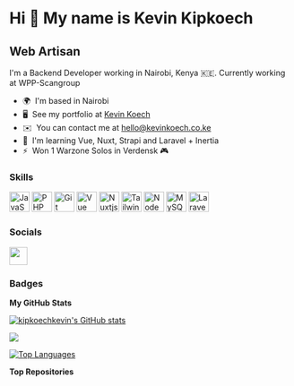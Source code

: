 Hi 👋 My name is Kevin Kipkoech
===============================

Web Artisan
-----------

I'm a Backend Developer working in Nairobi, Kenya 🇰🇪. Currently working at WPP-Scangroup

* 🌍  I'm based in Nairobi
* 🖥️  See my portfolio at [Kevin Koech](http://kevinkoech.co.ke)
* ✉️  You can contact me at [hello@kevinkoech.co.ke](mailto:hello@kevinkoech.co.ke)
* 🧠  I'm learning Vue, Nuxt, Strapi and Laravel + Inertia
* ⚡  Won 1 Warzone Solos in Verdensk 🎮

### Skills


<p align="left">
<a href="https://developer.mozilla.org/en-US/docs/Web/JavaScript" target="_blank" rel="noreferrer"><img src="https://raw.githubusercontent.com/danielcranney/readme-generator/main/public/icons/skills/javascript-colored.svg" width="36" height="36" alt="JavaScript" /></a>
<a href="https://www.php.net/" target="_blank" rel="noreferrer"><img src="https://raw.githubusercontent.com/danielcranney/readme-generator/main/public/icons/skills/php-colored.svg" width="36" height="36" alt="PHP" /></a>
<a href="https://git-scm.com/" target="_blank" rel="noreferrer"><img src="https://raw.githubusercontent.com/danielcranney/readme-generator/main/public/icons/skills/git-colored.svg" width="36" height="36" alt="Git" /></a>
<a href="https://vuejs.org/" target="_blank" rel="noreferrer"><img src="https://raw.githubusercontent.com/danielcranney/readme-generator/main/public/icons/skills/vuejs-colored.svg" width="36" height="36" alt="Vue" /></a>
<a href="https://nuxtjs.org/" target="_blank" rel="noreferrer"><img src="https://raw.githubusercontent.com/danielcranney/readme-generator/main/public/icons/skills/nuxtjs-colored.svg" width="36" height="36" alt="Nuxtjs" /></a>
<a href="https://tailwindcss.com/" target="_blank" rel="noreferrer"><img src="https://raw.githubusercontent.com/danielcranney/readme-generator/main/public/icons/skills/tailwindcss-colored.svg" width="36" height="36" alt="TailwindCSS" /></a>
<a href="https://nodejs.org/en/" target="_blank" rel="noreferrer"><img src="https://raw.githubusercontent.com/danielcranney/readme-generator/main/public/icons/skills/nodejs-colored.svg" width="36" height="36" alt="NodeJS" /></a>
<a href="https://www.mysql.com/" target="_blank" rel="noreferrer"><img src="https://raw.githubusercontent.com/danielcranney/readme-generator/main/public/icons/skills/mysql-colored.svg" width="36" height="36" alt="MySQL" /></a>
<a href="https://laravel.com/" target="_blank" rel="noreferrer"><img src="https://raw.githubusercontent.com/danielcranney/readme-generator/main/public/icons/skills/laravel-colored.svg" width="36" height="36" alt="Laravel" /></a>
</p>


### Socials

<p align="left"> <a href="https://www.github.com/kipkoechkevin" target="_blank" rel="noreferrer"><img src="https://raw.githubusercontent.com/danielcranney/readme-generator/main/public/icons/socials/github.svg" width="32" height="32" /></a></p>

### Badges

<b>My GitHub Stats</b>

<a href="http://www.github.com/kipkoechkevin"><img src="https://github-readme-stats.vercel.app/api?username=kipkoechkevin&show_icons=true&hide=&count_private=true&title_color=facc15&text_color=10b981&icon_color=ef4444&bg_color=22272e&hide_border=true&show_icons=true" alt="kipkoechkevin's GitHub stats" /></a>

<a href="http://www.github.com/kipkoechkevin"><img src="https://github-readme-streak-stats.herokuapp.com/?user=kipkoechkevin&stroke=10b981&background=22272e&ring=facc15&fire=facc15&currStreakNum=10b981&currStreakLabel=facc15&sideNums=10b981&sideLabels=10b981&dates=10b981&hide_border=true" /></a>

<a href="https://github.com/kipkoechkevin" align="left"><img src="https://github-readme-stats.vercel.app/api/top-langs/?username=kipkoechkevin&langs_count=10&title_color=facc15&text_color=10b981&icon_color=ef4444&bg_color=22272e&hide_border=true&locale=en&custom_title=Top%20%Languages" alt="Top Languages" /></a>

<b>Top Repositories</b>

<div width="100%" align="center"></div><br /><br /><br /><br /><br /><br /><br />
